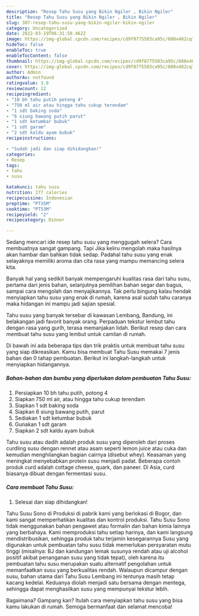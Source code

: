 ```yaml
---
description: "Resep Tahu Susu yang Bikin Ngiler , Bikin Ngiler"
title: "Resep Tahu Susu yang Bikin Ngiler , Bikin Ngiler"
slug: 307-resep-tahu-susu-yang-bikin-ngiler-bikin-ngiler
category: Uncategorized
date: 2022-03-19T06:31:50.462Z
image: https://img-global.cpcdn.com/recipes/cd9f8775503ca95c/680x482cq70/tahu-susu-foto-resep-utama.jpg
hideToc: false
enableToc: true
enableTocContent: false
thumbnail: https://img-global.cpcdn.com/recipes/cd9f8775503ca95c/680x482cq70/tahu-susu-foto-resep-utama.jpg
cover: https://img-global.cpcdn.com/recipes/cd9f8775503ca95c/680x482cq70/tahu-susu-foto-resep-utama.jpg
author: Admin
authorAv: notfound
ratingvalue: 3.8
reviewcount: 12
recipeingredient:
- "10 bh tahu putih potong 4"
- "750 ml air atau hingga tahu cukup terendam"
- "1 sdt baking soda"
- "6 siung bawang putih parut"
- "1 sdt ketumbar bubuk"
- "1 sdt garam"
- "2 sdt kaldu ayam bubuk"
recipeinstructions:

- "Sudah jadi dan siap dihidangkan!"
categories:
- Resep
tags:
- tahu
- susu

katakunci: tahu susu 
nutrition: 277 calories
recipecuisine: Indonesian
preptime: "PT35M"
cooktime: "PT53M"
recipeyield: "2"
recipecategory: Dinner

---
```



Sedang mencari ide resep tahu susu yang menggugah selera? Cara membuatnya sangat gampang. Tapi Jika keliru mengolah maka hasilnya akan hambar dan bahkan tidak sedap. Padahal tahu susu yang enak selayaknya memiliki aroma dan cita rasa yang mampu memancing selera kita.


Banyak hal yang sedikit banyak mempengaruhi kualitas rasa dari tahu susu, pertama dari jenis bahan, selanjutnya pemilihan bahan segar dan bagus, sampai cara mengolah dan menyajikannya. Tak perlu bingung kalau hendak menyiapkan tahu susu yang enak di rumah, karena asal sudah tahu caranya maka hidangan ini mampu jadi sajian spesial.

Tahu susu yang banyak tersebar di kawasan Lembang, Bandung, ini belakangan jadi favorit banyak orang. Perpaduan tekstur lembut tahu dengan rasa yang gurih, terasa memanjakan lidah. Berikut resep dan cara membuat tahu susu yang lembut untuk camilan di rumah.


Di bawah ini ada beberapa tips dan trik praktis untuk membuat tahu susu yang siap dikreasikan. Kamu bisa membuat Tahu Susu memakai 7 jenis bahan dan 0 tahap pembuatan. Berikut ini langkah-langkah untuk menyiapkan hidangannya.

<!--inarticleads1-->

##### Bahan-bahan dan bumbu yang diperlukan dalam pembuatan Tahu Susu:

1. Persiapkan 10 bh tahu putih, potong 4
1. Siapkan 750 ml air, atau hingga tahu cukup terendam
1. Siapkan 1 sdt baking soda
1. Siapkan 6 siung bawang putih, parut
1. Sediakan 1 sdt ketumbar bubuk
1. Gunakan 1 sdt garam
1. Siapkan 2 sdt kaldu ayam bubuk


Tahu susu atau dadih adalah produk susu yang diperoleh dari proses curdling susu dengan rennet atau asam seperti lemon juice atau cuka dan kemudian menghilangkan bagian cairnya (disebut whey). Keasaman yang meningkat menyebabkan protein susu menjadi padat. Beberapa contoh produk curd adalah cottage cheese, quark, dan paneer. Di Asia, curd biasanya dibuat dengan fermentasi susu. 

<!--inarticleads2-->

##### Cara membuat Tahu Susu:


1. Selesai dan siap dihidangkan!

Tahu Susu Sono di Produksi di pabrik kami yang berlokasi di Bogor, dan kami sangat memperhatikan kualitas dan kontrol produksi. Tahu Susu Sono tidak menggunakan bahan pengawet atau formalin dan bahan kimia lainnya yang berbahaya. Kami memproduksi tahu setiap harinya, dan kami langsung mendistribusikan, sehingga produk tahu terjamin kesegarannya Susu yang digunakan untuk pembuatan tahu susu tidak memerlukan persyaratan mutu tinggi (misalnya: BJ dan kandungan lemak susunya rendah atau uji alcohol positif akibat penanganan susu yang tidak tepat), oleh karena itu pembuatan tahu susu merupakan suatu alternatif pengolahan untuk memanfaatkan susu yang berkualitas rendah. Walaupun dicampur dengan susu, bahan utama dari Tahu Susu Lembang ini tentunya masih tetap kacang kedelai. Keduanya diolah menjadi satu bersama dengan mentega, sehingga dapat menghasilkan susu yang mempunyai tekstur lebih. 

Bagaimana? Gampang kan? Itulah cara menyiapkan tahu susu yang bisa kamu lakukan di rumah. Semoga bermanfaat dan selamat mencoba!
